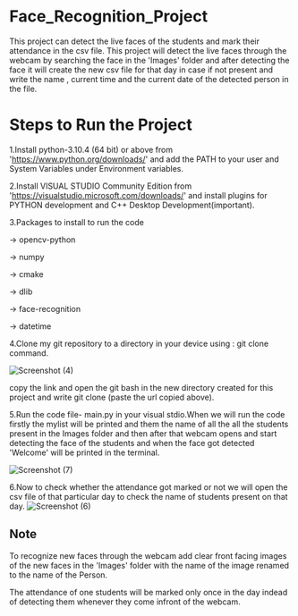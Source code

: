# Face_Recognition_Project
This project can detect the live faces of the students and mark their attendance in the csv file.
This project will detect the live faces through the webcam by searching the face in the 'Images' folder and after detecting the face it will create the new csv file for that day in case if not present and write the name , current time and the current date of the detected person in the file.

# Steps to Run the Project
1.Install python-3.10.4 (64 bit) or above from 'https://www.python.org/downloads/' and add the PATH to your user and System Variables under Environment variables.

2.Install VISUAL STUDIO Community Edition from 'https://visualstudio.microsoft.com/downloads/' and install plugins for PYTHON development and C++ Desktop Development(important).

3.Packages to install to run the code

  -> opencv-python
  
  -> numpy
  
  -> cmake
  
  -> dlib
  
  -> face-recognition
  
  -> datetime
  
4.Clone my git repository to a directory in your device using : git clone command.


![Screenshot (4)](https://user-images.githubusercontent.com/87524185/170824495-3fed93a5-b6e3-4051-8cbb-6b98787212b3.png)
 
copy the link and open the git bash in the new directory created for this project and write git clone (paste the url copied above).


5.Run the code file- main.py in your visual stdio.When we will run the code firstly the mylist will be printed and them the name of all the all the students present in the Images folder and then after that webcam opens and start detecting the face of the students and when the face got detected 'Welcome' will be printed in the terminal.


![Screenshot (7)](https://user-images.githubusercontent.com/87524185/170825385-db5f5b00-0751-424d-a27c-969600b33052.png)


6.Now to check whether the attendance got marked or not we will open the csv file of that particular day to check the name of students present on that day.
![Screenshot (6)](https://user-images.githubusercontent.com/87524185/170825291-2d2b668b-6e89-44c1-9238-13e8ec416836.png)


## Note
To recognize new faces through the webcam add clear front facing images of the new faces in the 'Images' folder with the name of the image renamed to the name of the Person.

The attendance of one students will be marked only once in the day indead of detecting them whenever they come infront of the webcam. 
